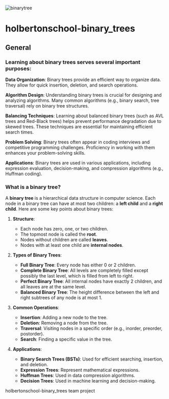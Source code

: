 ![binarytree](https://github.com/user-attachments/assets/56e798f9-578f-43d0-8bb5-f8e1431d5cb0)


# holbertonschool-binary_trees
## General
### Learning about binary trees serves several important purposes:

**Data Organization**: Binary trees provide an efficient way to organize data. They allow for quick insertion, deletion, and search operations.

**Algorithm Design**: Understanding binary trees is crucial for designing and analyzing algorithms. Many common algorithms (e.g., binary search, tree traversal) rely on binary tree structures.

**Balancing Techniques**: Learning about balanced binary trees (such as AVL trees and Red-Black trees) helps prevent performance degradation due to skewed trees. These techniques are essential for maintaining efficient search times.

**Problem Solving**: Binary trees often appear in coding interviews and competitive programming challenges. Proficiency in working with them enhances your problem-solving skills.

**Applications**: Binary trees are used in various applications, including expression evaluation, decision-making, and compression algorithms (e.g., Huffman coding).

### What is a binary tree?

A **binary tree** is a hierarchical data structure in computer science. Each node in a binary tree can have at most two children: a **left child** and a **right child**. Here are some key points about binary trees:

1. **Structure**:
    
    - Each node has zero, one, or two children.
    - The topmost node is called the **root**.
    - Nodes without children are called **leaves**.
    - Nodes with at least one child are **internal nodes**.
      
2. **Types of Binary Trees**:
    
    - **Full Binary Tree**: Every node has either 0 or 2 children.
    - **Complete Binary Tree**: All levels are completely filled except possibly the last level, which is filled from left to right.
    - **Perfect Binary Tree**: All internal nodes have exactly 2 children, and all leaves are at the same level.
    - **Balanced Binary Tree**: The height difference between the left and right subtrees of any node is at most 1.
      
3. **Common Operations**:
    
    - **Insertion**: Adding a new node to the tree.
    - **Deletion**: Removing a node from the tree.
    - **Traversal**: Visiting nodes in a specific order (e.g., inorder, preorder, postorder).
    - **Search**: Finding a specific value in the tree.
      
4. **Applications**:
    
    - **Binary Search Trees (BSTs)**: Used for efficient searching, insertion, and deletion.
    - **Expression Trees**: Represent mathematical expressions.
    - **Huffman Trees**: Used in data compression algorithms.
    - **Decision Trees**: Used in machine learning and decision-making.
      


holbertonschool-binary_trees team project
